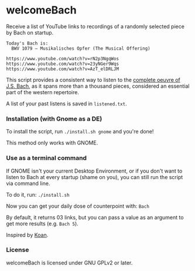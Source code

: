 # welcomeBach

Receive a list of YouTube links to recordings of a randomly selected piece by Bach on startup.

```
Today's Bach is: 
  BWV 1079 – Musikalisches Opfer (The Musical Offering)

https://www.youtube.com/watch?v=rN2p3NgqWos
https://www.youtube.com/watch?v=23yNGer9Wqs
https://www.youtube.com/watch?v=AzT_elDRLJM
```

This script provides a consistent way to listen to the [complete oeuvre of J.S. Bach], as it spans more than a thousand pieces, considered an essential part of the western repertoire.

A list of your past listens is saved in `listened.txt`.

### Installation (with Gnome as a DE)

To install the script, run `./install.sh gnome` and you're done!

This method only works with GNOME.

### Use as a terminal command

If GNOME isn't your current Desktop Environment, or if you don't want to listen to Bach at every startup (shame on you), you can still run the script via command line.

To do it, run: `./install.sh`

Now you can get your daily dose of counterpoint with: `Bach`

By default, it returns 03 links, but you can pass a value as an argument to get more results (e.g. `Bach 5`).


Inspired by [Koan].

### License

welcomeBach is licensed under GNU GPLv2 or later.

[Koan]: https://github.com/a-moreira/Koan
[complete oeuvre of J.S. Bach]: https://en.wikipedia.org/wiki/Bach-Werke-Verzeichnis
